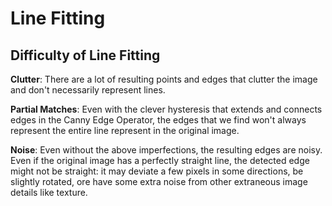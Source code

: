 # Line Fitting

## Difficulty of Line Fitting

**Clutter**: There are a lot of resulting points and edges that clutter the image and don't necessarily represent lines.

**Partial Matches**: Even with the clever hysteresis that extends and connects edges in the Canny Edge Operator, the edges that we find won't always represent the entire line represent in the original image.

**Noise**: Even without the above imperfections, the resulting edges are noisy.  Even if the original image has a perfectly straight line, the detected edge might not be straight: it may deviate a few pixels in  some directions, be slightly rotated, ore have some extra noise from other extraneous image details like texture.